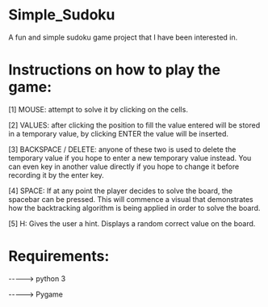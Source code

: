 # Simple_Sudoku
A fun and simple sudoku game project that I have been interested in.

# Instructions on how to play the game:

[1] MOUSE:  attempt to solve it by clicking on the cells.

[2] VALUES:  after clicking the position to fill the value entered will be stored in a temporary value, by clicking ENTER the value will be inserted.

[3] BACKSPACE / DELETE:  anyone of these two is used to delete the temporary value if you hope to enter a new temporary value instead. You can even key in another value directly if you hope to change it before recording it by the enter key.

[4] SPACE:  If at any point the player decides to solve the board, the spacebar can be pressed. This will commence a visual that demonstrates how the backtracking algorithm is being applied in order to solve the board.

[5] H: Gives the user a hint. Displays a random correct value on the board.

# Requirements: 

-----> python 3 

-----> Pygame
